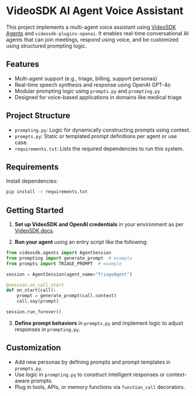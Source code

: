 # VideoSDK AI Agent Voice Assistant

This project implements a multi-agent voice assistant using [VideoSDK Agents](https://docs.videosdk.live/agents/overview) and `videosdk-plugins-openai`. It enables real-time conversational AI agents that can join meetings, respond using voice, and be customized using structured prompting logic.

## Features

- Multi-agent support (e.g., triage, billing, support personas)
- Real-time speech synthesis and response using OpenAI GPT-4o
- Modular prompting logic using `prompts.py` and `prompting.py`
- Designed for voice-based applications in domains like medical triage

## Project Structure

- `prompting.py`: Logic for dynamically constructing prompts using context.
- `prompts.py`: Static or templated prompt definitions per agent or use case.
- `requirements.txt`: Lists the required dependencies to run this system.

## Requirements

Install dependencies:

```bash
pip install -r requirements.txt
```

## Getting Started

1. **Set up VideoSDK and OpenAI credentials** in your environment as per [VideoSDK docs](https://docs.videosdk.live/agents/overview).

2. **Run your agent** using an entry script like the following:

```python
from videosdk.agents import AgentSession
from prompting import generate_prompt  # example
from prompts import TRIAGE_PROMPT  # example

session = AgentSession(agent_name="TriageAgent")

@session.on_call_start
def on_start(call):
    prompt = generate_prompt(call.context)
    call.say(prompt)

session.run_forever()
```

3. **Define prompt behaviors** in `prompts.py` and implement logic to adjust responses in `prompting.py`.

## Customization

- Add new personas by defining prompts and prompt templates in `prompts.py`.
- Use logic in `prompting.py` to construct intelligent responses or context-aware prompts.
- Plug in tools, APIs, or memory functions via `function_call` decorators.
